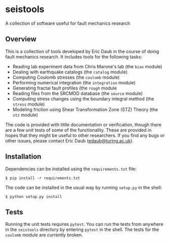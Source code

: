 # seistools

A collection of software useful for fault mechanics research

## Overview

This is a collection of tools developed by Eric Daub in the course of doing fault mechanics
research. It includes tools for the following tasks:

* Reading lab experiment data from Chris Marone's lab (the `biax` module)
* Dealing with earthquake catalogs (the `catalog` module)
* Computing Coulomb stresses (the `coulomb` module)
* Performing numerical integration (the `integration` module)
* Generating fractal fault profiles (the `rough` module
* Reading files from the SRCMOD database (the `source` module)
* Computing stress changes using the boundary integral method (the `stress` module)
* Modeling friction using Shear Transformation Zone (STZ) Theory (the `stz` module)

The code is provided with little documentation or verification, though there are a few
unit tests of some of the functionality. These are provided in hopes that they might
be useful to other researchers. If you find any bugs or other issues, please contact
Eric Daub (edaub@turing.ac.uk).

## Installation

Dependencies can be installed using the `requirements.txt` file:

    $ pip install -r requirements.txt

The code can be installed in the usual way by running `setup.py` in the shell:

    $ python setup.py install
  
## Tests

Running the unit tests requires `pytest`. You can run the tests from anywhere in the
`seistools` directory by entering `pytest` in the shell. The tests for the `coulomb`
module are currently broken.
